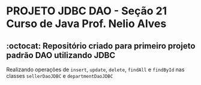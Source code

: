 # PROJETO JDBC DAO - Seção 21 Curso de Java Prof. Nelio Alves
## :octocat: Repositório criado para primeiro projeto padrão DAO utilizando JDBC


Realizando operações de `insert`, `update`, `delete`, `findAll` e `findById` nas classes `sellerDaoJDBC` e `departmentDaoJDBC`

